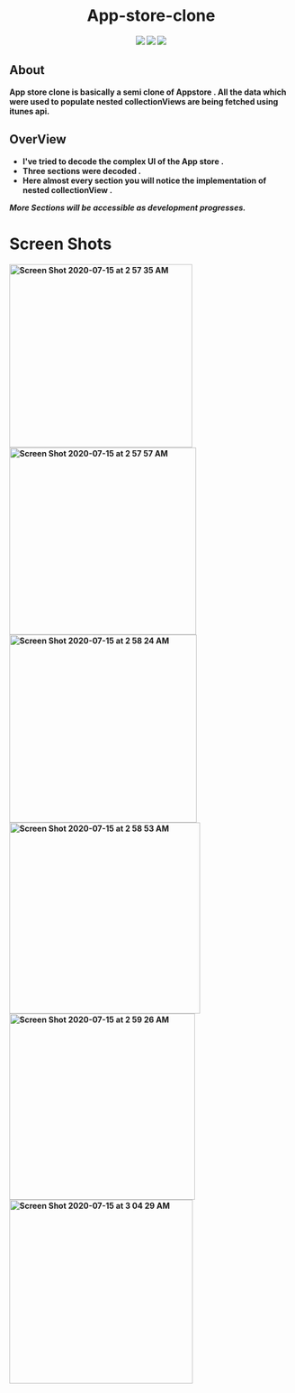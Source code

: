 


<h1 align="center">
 <b> App-store-clone<b>
</h1>


<p align="center">    <img src = https://img.shields.io/badge/build-passing-green /> 
       <img src = https://img.shields.io/badge/version-v1.0.0-deepgreen /> 
        <img src = https://img.shields.io/badge/swift-5-orange /> 


</p>





## __About__

**App store clone is basically a semi clone of Appstore .  All the data which were used to populate nested collectionViews are being fetched using itunes api.**

## OverView

* I've tried to decode the complex UI of the App store . 
* Three sections were decoded .
* Here almost every section you will notice the implementation of nested collectionView .




*More Sections will be accessible as development progresses.* 




# Screen Shots

<img width="325" alt="Screen Shot 2020-07-15 at 2 57 35 AM" src="https://user-images.githubusercontent.com/59824683/87475928-681e1100-c647-11ea-8c34-b37afdb1aca3.png">
<img width="332" alt="Screen Shot 2020-07-15 at 2 57 57 AM" src="https://user-images.githubusercontent.com/59824683/87475946-6d7b5b80-c647-11ea-8bc2-e66be86cf281.png">
<img width="333" alt="Screen Shot 2020-07-15 at 2 58 24 AM" src="https://user-images.githubusercontent.com/59824683/87475952-6fddb580-c647-11ea-9eba-ef0f549dd1bb.png">
<img width="339" alt="Screen Shot 2020-07-15 at 2 58 53 AM" src="https://user-images.githubusercontent.com/59824683/87475955-710ee280-c647-11ea-8eef-94f2291329d3.png">
<img width="330" alt="Screen Shot 2020-07-15 at 2 59 26 AM" src="https://user-images.githubusercontent.com/59824683/87475957-71a77900-c647-11ea-9968-2e28d69d94fe.png">
<img width="326" alt="Screen Shot 2020-07-15 at 3 04 29 AM" src="https://user-images.githubusercontent.com/59824683/87476328-014d2780-c648-11ea-858e-4174323198e7.png">
